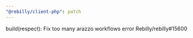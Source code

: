 ```yaml
---
"@rebilly/client-php": patch
---
```


build(respect): Fix too many arazzo workflows error Rebilly/rebilly#15600
